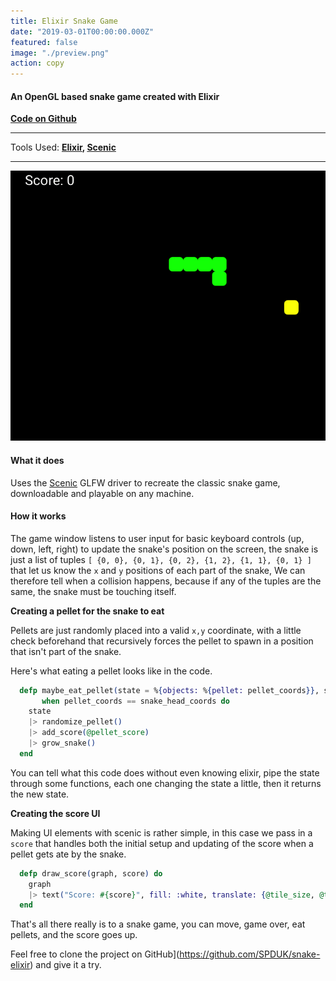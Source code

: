 ```yaml
---
title: Elixir Snake Game
date: "2019-03-01T00:00:00.000Z"
featured: false
image: "./preview.png"
action: copy
---
```


#### An OpenGL based snake game created with Elixir

[**Code on Github**](https://github.com/SPDUK/snake-elixir)

---

Tools Used: **[Elixir](https://elixir-lang.org/), [Scenic](https://github.com/boydm/scenic)**

---

![snake](https://raw.githubusercontent.com/SPDUK/snake-elixir/master/snake.gif)

#### What it does

Uses the [Scenic](https://github.com/boydm/scenic) GLFW driver to recreate the classic snake game, downloadable and playable on any machine.

#### How it works

The game window listens to user input for basic keyboard controls (up, down, left, right) to update the snake's position on the screen, the snake is just a list of tuples `[ {0, 0}, {0, 1}, {0, 2}, {1, 2}, {1, 1}, {0, 1} ]` that let us know the `x` and `y` positions of each part of the snake, We can therefore tell when a collision happens, because if any of the tuples are the same, the snake must be touching itself.

**Creating a pellet for the snake to eat**

Pellets are just randomly placed into a valid `x,y` coordinate, with a little check beforehand that recursively forces the pellet to spawn in a position that isn't part of the snake.

Here's what eating a pellet looks like in the code.

```elixir
  defp maybe_eat_pellet(state = %{objects: %{pellet: pellet_coords}}, snake_head_coords)
       when pellet_coords == snake_head_coords do
    state
    |> randomize_pellet()
    |> add_score(@pellet_score)
    |> grow_snake()
  end

```

You can tell what this code does without even knowing elixir, pipe the state through some functions, each one changing the state a little, then it returns the new state.

**Creating the score UI**

Making UI elements with scenic is rather simple, in this case we pass in a `score` that handles both the initial setup and updating of the score when a pellet gets ate by the snake.

```elixir
  defp draw_score(graph, score) do
    graph
    |> text("Score: #{score}", fill: :white, translate: {@tile_size, @tile_size})
  end
```

That's all there really is to a snake game, you can move, game over, eat pellets, and the score goes up.

Feel free to clone the project on GitHub](https://github.com/SPDUK/snake-elixir) and give it a try.
